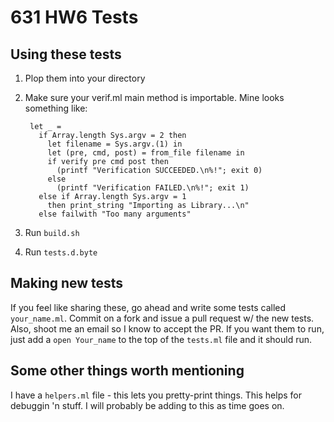 # 631 HW6 Tests

## Using these tests
1. Plop them into your directory
2. Make sure your verif.ml main method is importable. Mine looks something like:

        let _ =
          if Array.length Sys.argv = 2 then
            let filename = Sys.argv.(1) in
            let (pre, cmd, post) = from_file filename in
            if verify pre cmd post then
              (printf "Verification SUCCEEDED.\n%!"; exit 0)
            else
              (printf "Verification FAILED.\n%!"; exit 1)
          else if Array.length Sys.argv = 1
            then print_string "Importing as Library...\n"
          else failwith "Too many arguments"

3. Run `build.sh`
4. Run `tests.d.byte`

## Making new tests

If you feel like sharing these, go ahead and write some tests called
`your_name.ml`. Commit on a fork and issue a pull request w/ the new tests.
Also, shoot me an email so I know to accept the PR. If you want them to run,
just add a `open Your_name` to the top of the `tests.ml` file and it should run.


## Some other things worth mentioning

I have a `helpers.ml` file - this lets you pretty-print things. This helps for
debuggin 'n stuff. I will probably be adding to this as time goes on.

